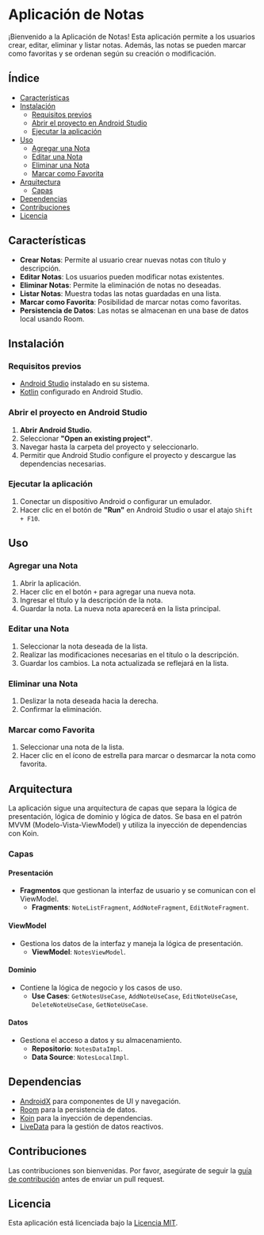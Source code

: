 # Aplicación de Notas

¡Bienvenido a la Aplicación de Notas! Esta aplicación permite a los usuarios crear, editar, eliminar y listar notas. Además, las notas se pueden marcar como favoritas y se ordenan según su creación o modificación.

## Índice

- [Características](#características)
- [Instalación](#instalación)
  - [Requisitos previos](#requisitos-previos)
  - [Abrir el proyecto en Android Studio](#abrir-el-proyecto-en-android-studio)
  - [Ejecutar la aplicación](#ejecutar-la-aplicación)
- [Uso](#uso)
  - [Agregar una Nota](#agregar-una-nota)
  - [Editar una Nota](#editar-una-nota)
  - [Eliminar una Nota](#eliminar-una-nota)
  - [Marcar como Favorita](#marcar-como-favorita)
- [Arquitectura](#arquitectura)
  - [Capas](#capas)
- [Dependencias](#dependencias)
- [Contribuciones](#contribuciones)
- [Licencia](#licencia)

## Características

- **Crear Notas**: Permite al usuario crear nuevas notas con título y descripción.
- **Editar Notas**: Los usuarios pueden modificar notas existentes.
- **Eliminar Notas**: Permite la eliminación de notas no deseadas.
- **Listar Notas**: Muestra todas las notas guardadas en una lista.
- **Marcar como Favorita**: Posibilidad de marcar notas como favoritas.
- **Persistencia de Datos**: Las notas se almacenan en una base de datos local usando Room.

## Instalación

### Requisitos previos

- [Android Studio](https://developer.android.com/studio) instalado en su sistema.
- [Kotlin](https://kotlinlang.org) configurado en Android Studio.

### Abrir el proyecto en Android Studio

1. **Abrir Android Studio.**
2. Seleccionar **"Open an existing project"**.
3. Navegar hasta la carpeta del proyecto y seleccionarlo.
4. Permitir que Android Studio configure el proyecto y descargue las dependencias necesarias.

### Ejecutar la aplicación

1. Conectar un dispositivo Android o configurar un emulador.
2. Hacer clic en el botón de **"Run"** en Android Studio o usar el atajo `Shift + F10`.

## Uso

### Agregar una Nota

1. Abrir la aplicación.
2. Hacer clic en el botón `+` para agregar una nueva nota.
3. Ingresar el título y la descripción de la nota.
4. Guardar la nota. La nueva nota aparecerá en la lista principal.

### Editar una Nota

1. Seleccionar la nota deseada de la lista.
2. Realizar las modificaciones necesarias en el título o la descripción.
3. Guardar los cambios. La nota actualizada se reflejará en la lista.

### Eliminar una Nota

1. Deslizar la nota deseada hacia la derecha.
2. Confirmar la eliminación.

### Marcar como Favorita

1. Seleccionar una nota de la lista.
2. Hacer clic en el ícono de estrella para marcar o desmarcar la nota como favorita.

## Arquitectura

La aplicación sigue una arquitectura de capas que separa la lógica de presentación, lógica de dominio y lógica de datos. Se basa en el patrón MVVM (Modelo-Vista-ViewModel) y utiliza la inyección de dependencias con Koin.

### Capas

#### Presentación

- **Fragmentos** que gestionan la interfaz de usuario y se comunican con el ViewModel.
  - **Fragments**: `NoteListFragment`, `AddNoteFragment`, `EditNoteFragment`.

#### ViewModel

- Gestiona los datos de la interfaz y maneja la lógica de presentación.
  - **ViewModel**: `NotesViewModel`.

#### Dominio

- Contiene la lógica de negocio y los casos de uso.
  - **Use Cases**: `GetNotesUseCase`, `AddNoteUseCase`, `EditNoteUseCase`, `DeleteNoteUseCase`, `GetNoteUseCase`.

#### Datos

- Gestiona el acceso a datos y su almacenamiento.
  - **Repositorio**: `NotesDataImpl`.
  - **Data Source**: `NotesLocalImpl`.

## Dependencias

- [AndroidX](https://developer.android.com/jetpack/androidx) para componentes de UI y navegación.
- [Room](https://developer.android.com/jetpack/androidx/releases/room) para la persistencia de datos.
- [Koin](https://insert-koin.io) para la inyección de dependencias.
- [LiveData](https://developer.android.com/topic/libraries/architecture/livedata) para la gestión de datos reactivos.

## Contribuciones

Las contribuciones son bienvenidas. Por favor, asegúrate de seguir la [guía de contribución](CONTRIBUTING.md) antes de enviar un pull request.

## Licencia

Esta aplicación está licenciada bajo la [Licencia MIT](LICENSE).

